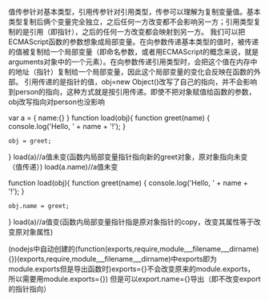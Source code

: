 值传参针对基本类型，引用传参针对引用类型，传参可以理解为复制变量值。基本类型复制后俩个变量完全独立，之后任何一方改变都不会影响另一方；引用类型复制的是引用（即指针），之后的任何一方改变都会映射到另一方。
我们可以把ECMAScript函数的参数想象成局部变量。在向参数传递基本类型的值时，被传递的值被复制给一个局部变量（即命名参数，或者用ECMAScript的概念来说，就是arguments对象中的一个元素）。在向参数传递引用类型时，会把这个值在内存中的地址（指针）复制给一个局部变量，因此这个局部变量的变化会反映在函数的外部。
引用传递的是指针的值，obj=new Object()改写了自己的指向，并不会影响到person的指向，这种方式就是按引用传递。即使不把对象赋值给函数的参数，obj改写指向对person也没影响

var a = {
	name:{}
}
function load(obj){
	function greet(name) {
        console.log('Hello, ' + name + '!');
    }
    
    obj = greet;
}
load(a)//a值未变(函数内局部变量指针指向新的greet对象，原对象指向未变（值传递）)
load(a.name)//a值未变

function load(obj){
	function greet(name) {
        console.log('Hello, ' + name + '!');
    }
    
    obj.name = greet;
}
load(a)//a值变(函数内局部变量指针指是原对象指针的copy，改变其属性等于改变原对象属性)

(nodejs中自动创建的(function(exports,require,module,__filename,__dirname){})(exports,require,module,__filename,__dirname)中exports即为module.exports但是导出函数时)exports={}不会改变原来的module.exports，所以需要用module.exports={})
但是可以export.name={}导出（即不改变export的指针指向）
